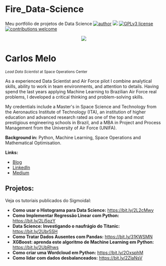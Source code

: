 # Fire_Data-Science
Meu portfólio de projetos de Data Science
[![author](https://img.shields.io/badge/author-carlosfab-red.svg)](https://www.linkedin.com/in/carlosfab) [![](https://img.shields.io/badge/python-3.7+-blue.svg)](https://www.python.org/downloads/release/python-365/) [![GPLv3 license](https://img.shields.io/badge/License-GPLv3-blue.svg)](http://perso.crans.org/besson/LICENSE.html) [![contributions welcome](https://img.shields.io/badge/contributions-welcome-brightgreen.svg?style=flat)](https://github.com/carlosfab/data_science/issues)

<p align="center">
  <img src="banner.png" >
</p>

# Carlos Melo
<sub>*Lead Data Scientist* at Space Operations Center</sub>

As a experienced Data Scientist and Air Force pilot I combine analytical skills, ability to work in team environments, and attention to details. Having spend the last years applying Machine Learning to Brazilian Air Force real problems, I developed a critical thinking and problem-solving skills.

My credentials include a Master's in Space Science and Technology from the Aeronautics Institute of Technology (ITA), an institution of higher education and advanced research rated as one of the top and most prestigious engineering schools in Brazil, and a MBA in Project and Process Management from the University of Air Force (UNIFA).

**Background in:** Python, Machine Learning, Space Operations and Mathematical Optimisation.

**Links:**
* [Blog](http://sigmoidal.ai)
* [LinkedIn](https://www.linkedin.com/in/carlosfab)
* [Medium](https://www.medium.com)


## Projetos:
Veja os tutoriais publicados do Sigmoidal:

* **Como usar o Histograma para Data Science:** https://bit.ly/2L2cMwy
* **Como Implementar Regressão Linear com Python:** https://bit.ly/2Li5pzY
* **Data Science: Investigando o naufrágio do Titanic:** https://bit.ly/2Ubr5SH
* **Como Tratar Dados Ausentes com Pandas:** https://bit.ly/31KWSMN
* **XGBoost: aprenda este algoritmo de Machine Learning em Python:** https://bit.ly/2UbRhws
* **Como criar uma Wordcloud em Python:** https://bit.ly/2OxsphM
* **Como lidar com dados desbalanceados:** https://bit.ly/2ZlaNsV
